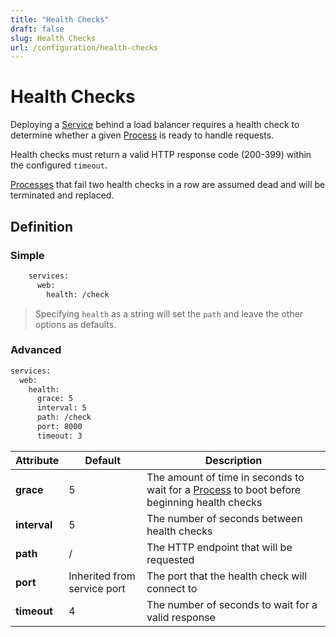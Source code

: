 ```yaml
---
title: "Health Checks"
draft: false
slug: Health Checks
url: /configuration/health-checks
---
```

# Health Checks

Deploying a [Service](/reference/primitives/app/service) behind a load balancer requires a health
check to determine whether a given [Process](/reference/primitives/app/process) is ready to
handle requests.

Health checks must return a valid HTTP response code (200-399) within the configured `timeout`.

[Processes](/reference/primitives/app/process) that fail two health checks in a row are assumed
dead and will be terminated and replaced.

## Definition

### Simple
```html
    services:
      web:
        health: /check
```
> Specifying `health` as a string will set the `path` and leave the other options as defaults.

### Advanced

```html
services:
  web:
    health:
      grace: 5
      interval: 5
      path: /check
      port: 8000
      timeout: 3
```

| Attribute  | Default | Description                                                                                                                          |
| ---------- | ------- | ------------------------------------------------------------------------------------------------------------------------------------ |
| **grace**    | 5       | The amount of time in seconds to wait for a [Process](/reference/primitives/app/process) to boot before beginning health checks |
| **interval** | 5       | The number of seconds between health checks                                                                                          |
| **path**     | /       | The HTTP endpoint that will be requested                                                                                             |
| **port**     | Inherited from service port | The port that the health check will connect to                                                                   |
| **timeout**  | 4       | The number of seconds to wait for a valid response                                                                                   |